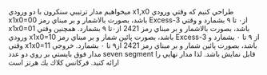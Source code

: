  ميخواهيم مدار ترتيبي سنكرون با دو ورودي x1,x0 طراحي كنيم كه وقتي ورودي x1x0=00 باشد، بصورت بالاشمار و بر
مبناي رمز  Excess-3 از٠ تا ٩ بشمارد و وقتي  x1x0=01 باشد، بصورت بالاشمار و بر مبناي رمز  2421 از٠تا ٩ بشمارد.
همچنين وقتي ورودي x1x0=10 باشد، بصورت پائين شمار و بر مبناي رمز  Excess-3 از ٩ تا ٠ بشمارد و وقتي x1x0=11 
باشد، بصورت پائين شمار و بر مبناي رمز  2421 از٩ تا ٠ بشمارد.
خروجي مدار فوق بايستي بر روي دو عدد  seven segment قابل نمايش باشد. لذا مدار نهايي را ارائه كنيد.
فركانس كلاك يك هرتز است
